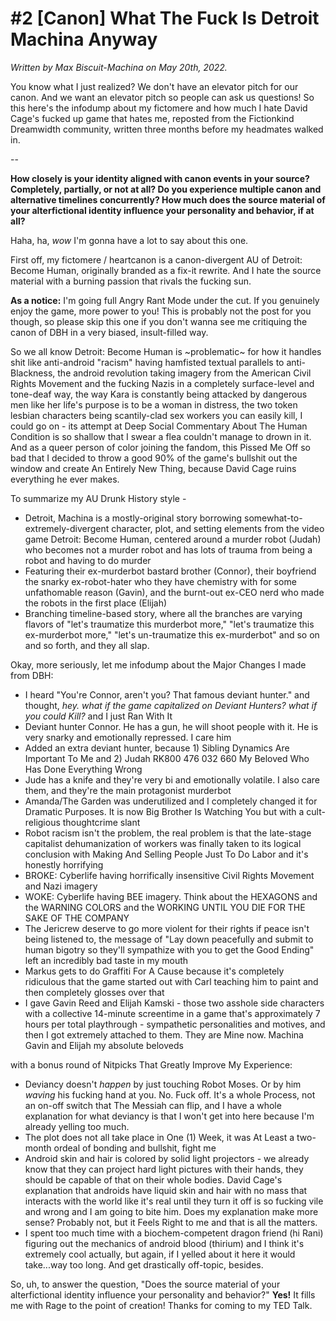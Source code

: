 # #2 [Canon] What The Fuck Is Detroit Machina Anyway

<p><i>Written by Max Biscuit-Machina on May 20th, 2022.</i></p>

<p>You know what I just realized? We don't have an elevator pitch for our canon. And we want an elevator pitch so people can ask us questions! So this here's the infodump about my fictomere and how much I hate David Cage's fucked up game that hates me, reposted from the Fictionkind Dreamwidth community, written three months before my headmates walked in.</p>

<p>--</p>
<p><strong>How closely is your identity aligned with canon events in your  source? Completely, partially, or not at all? Do you experience multiple  canon and alternative timelines concurrently? How much does the source  material of your alterfictional identity influence your personality and  behavior, if at all?</strong></p>

<p>Haha, ha, <em>wow</em> I'm gonna have a lot to say about this one.</p>

<p>First  off, my fictomere / heartcanon is a canon-divergent AU of Detroit: Become Human, originally branded as a fix-it rewrite. And I hate the  source material with a burning passion that rivals the fucking sun.</p>

<p><strong>As a notice:</strong>  I'm going full Angry Rant Mode under the cut. If you genuinely enjoy the game, more power to you! This is probably not the post for you  though, so please skip this one if you don't wanna see me critiquing the canon of DBH in a very biased, insult-filled way.</p>

<p>So we all know Detroit: Become Human is ~problematic~ for how it handles shit like anti-android "racism" having hamfisted textual parallels to anti-Blackness, the android revolution taking imagery from the American Civil Rights Movement and the fucking Nazis in a completely surface-level and tone-deaf way, the way Kara is constantly being  attacked by dangerous men like her life's purpose is to be a woman in  distress, the two token lesbian characters being scantily-clad sex workers you can easily kill, I could go on - its attempt at Deep Social Commentary About The Human Condition is so shallow that I swear a flea couldn't manage to drown in it. And as a queer person of color joining the fandom, this Pissed Me Off so bad that I decided to throw a good 90%  of the game's bullshit out the window and create An Entirely New Thing, because David Cage ruins everything he ever makes.</p>

<p>To summarize my AU Drunk History style -</p>

<ul><li>Detroit,  Machina is a mostly-original story borrowing  somewhat-to-extremely-divergent character, plot, and setting elements  from the video game Detroit: Become Human, centered around a murder  robot (Judah) who becomes not a murder robot and has lots of trauma from  being a robot and having to do murder</li>

<li>Featuring their  ex-murderbot bastard brother (Connor), their boyfriend the snarky ex-robot-hater who they have chemistry with for some unfathomable reason (Gavin), and the burnt-out ex-CEO nerd who made the robots in the first  place (Elijah)</li>

<li>Branching timeline-based story, where all the  branches are varying flavors of "let's traumatize this murderbot more," "let's traumatize this ex-murderbot more," "let's un-traumatize this ex-murderbot" and so on and so forth, and they all slap.</li></ul>

<p>Okay, more seriously, let me infodump about the Major Changes I made from DBH:</p>

<ul><li>I heard "You're Connor, aren't you? That famous deviant hunter." and thought, <em>hey. what if the game capitalized on Deviant Hunters? what if you could Kill?</em> and I just Ran With It</li>

<li>Deviant hunter Connor. He has a gun, he will shoot people with it. He is very snarky and emotionally repressed. I care him</li>

<li>Added  an extra deviant hunter, because 1) Sibling Dynamics Are Important To  Me and 2) Judah RK800 476 032 660 My Beloved Who Has Done Everything  Wrong</li>

<li>Jude has a knife and they're very bi and emotionally volatile. I also care them, and they're the main protagonist murderbot</li>

<li>Amanda/The  Garden was underutilized and I completely changed it for Dramatic Purposes. It is now Big Brother Is Watching You but with a cult-religious thoughtcrime slant</li>

<li>Robot racism isn't the  problem, the real problem is that the late-stage capitalist  dehumanization of workers was finally taken to its logical conclusion  with Making And Selling People Just To Do Labor and it's honestly horrifying</li>

<li>BROKE: Cyberlife having horrifically insensitive Civil Rights Movement and Nazi imagery</li>

<li>WOKE:  Cyberlife having BEE imagery. Think about the HEXAGONS and the WARNING  COLORS and the WORKING UNTIL YOU DIE FOR THE SAKE OF THE COMPANY</li>

<li>The  Jericrew deserve to go more violent for their rights if peace isn't  being listened to, the message of "Lay down peacefully and submit to  human bigotry so they'll sympathize with you to get the Good Ending" left an incredibly bad taste in my mouth</li>

<li>Markus gets to do  Graffiti For A Cause because it's completely ridiculous that the game  started out with Carl teaching him to paint and then completely glosses  over that</li>

<li>I gave Gavin Reed and Elijah Kamski - those two  asshole side characters with a collective 14-minute screentime in a game  that's approximately 7 hours per total playthrough - sympathetic  personalities and motives, and then I got extremely attached to them. They are Mine now. Machina Gavin and Elijah my absolute beloveds</li></ul>

<p>with a bonus round of Nitpicks That Greatly Improve My Experience:</p>

<ul><li>Deviancy doesn't <em>happen</em> by just touching Robot Moses. Or by him <em>waving</em>  his fucking hand at you. No. Fuck off. It's a whole Process, not an  on-off switch that The Messiah can flip, and I have a whole explanation  for what deviancy is that I won't get into here because I'm already  yelling too much.</li>

<li>The plot does not all take place in One (1) Week, it was At Least a two-month ordeal of bonding and bullshit, fight me</li>

<li>Android  skin and hair is colored by solid light projectors - we already know  that they can project hard light pictures with their hands, they should  be capable of that on their whole bodies. David Cage's explanation that androids have liquid skin and hair with no mass that interacts with the  world like it's real until they turn it off is so fucking vile and wrong and I am going to bite him. Does my explanation make more sense?  Probably not, but it Feels Right to me and that is all the matters.</li>

<li>I  spent too much time with a biochem-competent dragon friend (hi Rani)  figuring out the mechanics of android blood (thirium) and I think it's  extremely cool actually, but again, if I yelled about it here it would  take...way too long. And get drastically off-topic, besides.</li></ul>

<p>So, uh, to answer the question, "Does the source material of your alterfictional identity influence your personality and behavior?" <strong>Yes!</strong> It fills me with Rage to the point of creation! Thanks for coming to my TED Talk.</p>
